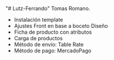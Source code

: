 "# Lutz-Ferrando" 
Tomas Romano.
- Instalación template
- Ajustes Front en base a boceto Diseño
- Ficha de producto con atributos
- Carga de productos
- Método de envío:
 Table Rate
- Método de pago:
 MercadoPago
